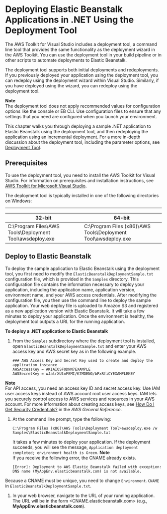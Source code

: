 # Deploying Elastic Beanstalk Applications in \.NET Using the Deployment Tool<a name="deploy_NET_standalone_tool"></a>

The AWS Toolkit for Visual Studio includes a deployment tool, a command line tool that provides the same functionality as the deployment wizard in the AWS Toolkit\. You can use the deployment tool in your build pipeline or in other scripts to automate deployments to Elastic Beanstalk\.

The deployment tool supports both initial deployments and redeployments\. If you previously deployed your application using the deployment tool, you can redeploy using the deployment wizard within Visual Studio\. Similarly, if you have deployed using the wizard, you can redeploy using the deployment tool\.

**Note**  
The deployment tool does not apply recommended values for configuration options like the console or EB CLI\. Use configuration files to ensure that any settings that you need are configured when you launch your environment\.

This chapter walks you through deploying a sample \.NET application to Elastic Beanstalk using the deployment tool, and then redeploying the application using an incremental deployment\. For a more in\-depth discussion about the deployment tool, including the parameter options, see [Deployment Tool](http://docs.aws.amazon.com/AWSToolkitVS/latest/UserGuide/tkv-deploy-beanstalk.html)\.

## Prerequisites<a name="deploy_NET_standalone_tool.prereq"></a>

To use the deployment tool, you need to install the AWS Toolkit for Visual Studio\. For information on prerequisites and installation instructions, see [AWS Toolkit for Microsoft Visual Studio](https://aws.amazon.com/visualstudio/)\.

The deployment tool is typically installed in one of the following directories on Windows:


****  

| 32\-bit | 64\-bit | 
| --- | --- | 
|  C:\\Program Files\\AWS Tools\\Deployment Tool\\awsdeploy\.exe  |  C:\\Program Files \(x86\)\\AWS Tools\\Deployment Tool\\awsdeploy\.exe  | 

## Deploy to Elastic Beanstalk<a name="deploy_NET_standalone_tool.deploy"></a>

To deploy the sample application to Elastic Beanstalk using the deployment tool, you first need to modify the `ElasticBeanstalkDeploymentSample.txt` configuration file, which is provided in the `Samples` directory\. This configuration file contains the information necessary to deploy your application, including the application name, application version, environment name, and your AWS access credentials\. After modifying the configuration file, you then use the command line to deploy the sample application\. Your web deploy file is uploaded to Amazon S3 and registered as a new application version with Elastic Beanstalk\. It will take a few minutes to deploy your application\. Once the environment is healthy, the deployment tool outputs a URL for the running application\. 

**To deploy a \.NET application to Elastic Beanstalk**

1. From the `Samples` subdirectory where the deployment tool is installed, open `ElasticBeanstalkDeploymentSample.txt` and enter your AWS access key and AWS secret key as in the following example\.

   ```
   ### AWS Access Key and Secret Key used to create and deploy the application instance
   AWSAccessKey = AKIAIOSFODNN7EXAMPLE
   AWSSecretKey = wJalrXUtnFEMI/K7MDENG/bPxRfiCYEXAMPLEKEY
   ```
**Note**  
 For API access, you need an access key ID and secret access key\. Use IAM user access keys instead of AWS account root user access keys\. IAM lets you securely control access to AWS services and resources in your AWS account\. For more information about creating access keys, see [How Do I Get Security Credentials?](http://docs.aws.amazon.com/general/latest/gr/getting-aws-sec-creds.html) in the *AWS General Reference*\. 

1. At the command line prompt, type the following:

   ```
   C:\Program Files (x86)\AWS Tools\Deployment Tool>awsdeploy.exe /w Samples\ElasticBeanstalkDeploymentSample.txt
   ```

   It takes a few minutes to deploy your application\. If the deployment succeeds, you will see the message, `Application deployment completed; environment health is Green`\.
**Note**  
If you receive the following error, the CNAME already exists\.   

   ```
   [Error]: Deployment to AWS Elastic Beanstalk failed with exception: DNS name (MyAppEnv.elasticbeanstalk.com) is not available.
   ```
Because a CNAME must be unique, you need to change `Environment.CNAME` in `ElasticBeanstalkDeploymentSample.txt`\. 

1. In your web browser, navigate to the URL of your running application\. The URL will be in the form <CNAME\.elasticbeanstalk\.com> \(e\.g\., **MyAppEnv\.elasticbeanstalk\.com**\)\.